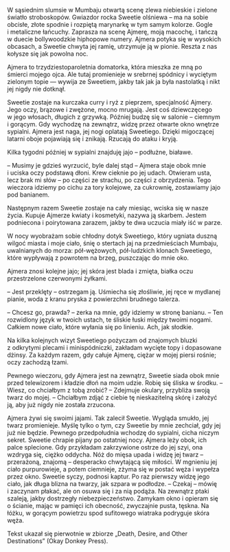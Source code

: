 W&nbsp;sąsiednim slumsie w&nbsp;Mumbaju otwartą scenę zlewa niebieskie i&nbsp;zielone światło stroboskopów. Gwiazdor rocka Sweetie olśniewa – ma na sobie obcisłe, złote spodnie i&nbsp;rozpiętą marynarkę w&nbsp;tym samym kolorze. Gogle i&nbsp;metaliczne łańcuchy. Zaprasza na scenę Ajmerę, moją macochę, i&nbsp;tańczą w&nbsp;duecie bollywoodzkie hiphopowe numery. Ajmera potyka się w&nbsp;wysokich obcasach, a&nbsp;Sweetie chwyta jej ramię, utrzymuje ją w&nbsp;pionie. Reszta z&nbsp;nas kołysze się jak powolna noc.

Ajmera to trzydziestoparoletnia domatorka, która mieszka ze mną po śmierci mojego ojca. Ale tutaj promienieje w&nbsp;srebrnej spódnicy i&nbsp;wyciętym zielonym topie ― wywija ze Sweetiem, jakby tak jak ja była nastolatką i&nbsp;nikt jej nigdy nie dotknął.

Sweetie zostaje na kurczaka curry i&nbsp;ryż z&nbsp;pieprzem, specjalność Ajmery. Jego oczy, brązowe i&nbsp;zwężone, mocno mrugają. Jest coś dziewczęcego w&nbsp;jego włosach, długich z&nbsp;grzywką. Później budzę się w&nbsp;salonie – ciemnym i&nbsp;gorącym. Gdy wychodzę na zewnątrz, widzę przez otwarte okno wnętrze sypialni. Ajmera jest naga, jej nogi oplatają Sweetiego. Dzięki migoczącej latarni oboje pojawiają się i&nbsp;znikają. Rzucają do ataku i&nbsp;kryją.

<separator/>

Kilka tygodni później w&nbsp;sypialni znajduję jajo – podłużne, białawe.

– Musimy je gdzieś wyrzucić, byle dalej stąd – Ajmera staje obok mnie i&nbsp;uciska oczy podstawą dłoni. Krew cieknie po jej udach. Otwieram usta, lecz brak mi słów – po części ze strachu, po części z&nbsp;obrzydzenia. Tego wieczora idziemy po cichu za tory kolejowe, za cukrownię, zostawiamy jajo pod banianem.

<separator/>

Następnym razem Sweetie zostaje na cały miesiąc, wciska się w&nbsp;nasze życia. Kupuje Ajmerze kwiaty i&nbsp;kosmetyki, nazywa ją skarbem. Jestem podniecona i&nbsp;poirytowana zarazem, jakby te dwa uczucia miały iść w&nbsp;parze.

W&nbsp;nocy wyobrażam sobie chłodny dotyk Sweetiego, który ugniata duszną wilgoć miasta i&nbsp;moje ciało, śnię o&nbsp;stertach jaj na przedmieściach Mumbaju, uwalnianych do morza: pół-wężowych, pół-ludzkich klonach Sweetiego, które wypływają z&nbsp;powrotem na brzeg, puszczając do mnie oko.

<separator/>

Ajmera znosi kolejne jajo; jej skóra jest blada i&nbsp;zmięta, białka oczu przestrzelone czerwonymi żyłkami.

– Jest przeklęty – ostrzegam ją. Uśmiecha się złośliwie, jej ręce w&nbsp;mydlanej pianie, woda z&nbsp;kranu pryska z&nbsp;powierzchni brudnego talerza.

– Chcesz go, prawda? – zerka na mnie, gdy idziemy w&nbsp;stronę banianu. – Ten rozwidlony język w&nbsp;twoich ustach, te śliskie łuski między twoimi nogami. Całkiem nowe ciało, które wyłania się po linieniu. Ach, jak słodkie.

<separator/>

Na kilka kolejnych wizyt Sweetiego pożyczam od znajomych bluzki z&nbsp;odkrytymi plecami i&nbsp;minispódniczki, zakładam wycięte topy i&nbsp;dopasowane dżinsy. Za każdym razem, gdy całuje Ajmerę, ciężar w&nbsp;mojej piersi rośnie; oczy zachodzą łzami.

Pewnego wieczoru, gdy Ajmera jest na zewnątrz, Sweetie siada obok mnie przed telewizorem i&nbsp;kładzie dłoń na moim udzie. Robię się śliska w&nbsp;środku. – Wiesz, co chciałbym z&nbsp;tobą zrobić? – Zdejmuje okulary, przybliża swoją twarz do mojej. – Chciałbym zdjąć z&nbsp;ciebie tę nieskazitelną skórę i&nbsp;założyć ją, aby już nigdy nie została zrzucona.

<separator/>

Ajmera żywi się swoimi jajami. Tak zalecił Sweetie. Wygląda smukło, jej twarz promienieje. Myślę tylko o&nbsp;tym, czy Sweetie by mnie zechciał, gdy jej już nie będzie. Pewnego przedpołudnia wchodzę do sypialni, cicha niczym sekret. Sweetie chrapie pijany po ostatniej nocy. Ajmera leży obok, ich palce splecione. Gdy przykładam zakrzywione ostrze do jej szyi, ona wzdryga się, ciężko oddycha. Nóż do mięsa upada i&nbsp;widzę jej twarz – przerażoną, znajomą – desperacko chwytającą się miłości. W&nbsp;mgnieniu jej ciało purpurowieje, a&nbsp;potem ciemnieje, zżyma się w&nbsp;postać węża i&nbsp;wypełza przez okno. Sweetie syczy, podnosi kaptur. Po raz pierwszy widzę jego ciało, jak długa blizna na twarzy, jak szpara w&nbsp;podłodze. – Czekaj – mówię i&nbsp;zaczynam płakać, ale on osuwa się i&nbsp;za nią podąża. Na zewnątrz ptaki szaleją, jakby dostrzegły niebezpieczeństwo. Zamykam okno i&nbsp;opieram się o&nbsp;ścianie, mając w&nbsp;pamięci ich obecność, zwyczajnie pusta, tęskna. Na łóżku, w&nbsp;gorącym powietrzu spod sufitowego wiatraka podryguje skóra węża.

<credits>Tekst ukazał się pierwotnie w&nbsp;zbiorze „Death, Desire, and Other Destinations” (Okay Donkey Press).</credits>